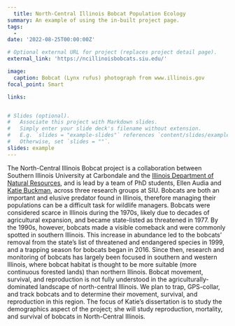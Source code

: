 ```yaml
---
  title: North-Central Illinois Bobcat Population Ecology
summary: An example of using the in-built project page.
tags:
  - 
date: '2022-08-25T00:00:00Z'

# Optional external URL for project (replaces project detail page).
external_link: 'https://ncillinoisbobcats.siu.edu/'

image:
  caption: Bobcat (Lynx rufus) photograph from www.illinois.gov
focal_point: Smart

links:


# Slides (optional).
#   Associate this project with Markdown slides.
#   Simply enter your slide deck's filename without extension.
#   E.g. `slides = "example-slides"` references `content/slides/example-slides.md`.
#   Otherwise, set `slides = ""`.
slides: example
---
```

  
  The North-Central Illinois Bobcat project is a collaboration between Southern Illinois University at Carbondale and the [Illinois Department of Natural Resources](https://www2.illinois.gov/dnr/Pages/default.aspx), and is lead by a team of PhD students, Ellen Audia and [Katie Buckman](https://peaselab.com/author/katie-buckman/), across three research groups at SIU. Bobcats are both an important and elusive predator found in Illinois, therefore managing their populations can be a difficult task for wildlife managers. Bobcats were considered scarce in Illinois during the 1970s, likely due to decades of agricultural expansion, and became state-listed as threatened in 1977. By the 1990s, however, bobcats made a visible comeback and were commonly spotted in southern Illinois. This increase in abundance led to the bobcats’ removal from the state’s list of threatened and endangered species in 1999, and a trapping season for bobcats began in 2016. Since then, research and monitoring of bobcats has largely been focused in southern and western Illinois, where bobcat habitat is thought to be more suitable (more continuous forested lands) than northern Illinois. Bobcat movement, survival, and reproduction is not fully understood in the agriculturally-dominated landscape of north-central Illinois. We plan to trap, GPS-collar, and track bobcats and to determine their movement, survival, and reproduction in this region. The focus of Katie’s dissertation is to study the demographics aspect of the project; she will study reproduction, mortality, and survival of bobcats in North-Central Illinois.